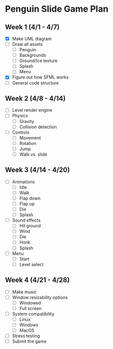 # Penguin Slide Game Plan

## Week 1 (4/1 - 4/7)

- [x] Make UML diagram
- [ ] Draw all assets
  - [ ] Penguin
  - [ ] Backgrounds
  - [ ] Ground/Ice texture
  - [ ] Splash
  - [ ] Menu
- [x] Figure out how SFML works
- [ ] General code structure

## Week 2 (4/8 - 4/14)

- [ ] Level render engine
- [ ] Physics
  - [ ] Gravity
  - [ ] Collision detection
- [ ] Controls
  - [ ] Movement
  - [ ] Rotation
  - [ ] Jump
  - [ ] Walk vs. slide

## Week 3 (4/14 - 4/20)

- [ ] Animations
  - [ ] Idle
  - [ ] Walk
  - [ ] Flap down
  - [ ] Flap up
  - [ ] Die
  - [ ] Splash
- [ ] Sound effects
  - [ ] Hit ground
  - [ ] Wind
  - [ ] Die
  - [ ] Honk
  - [ ] Splash
- [ ] Menu
  - [ ] Start
  - [ ] Level select

## Week 4 (4/21 - 4/28)

- [ ] Make music
- [ ] Window resizability options
  - [ ] Windowed
  - [ ] Full screen
- [ ] System compatibility
  - [ ] Linux
  - [ ] Windows
  - [ ] MacOS
- [ ] Stress testing
- [ ] Submit the game
